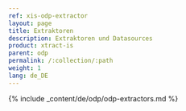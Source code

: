 ```yaml
---
ref: xis-odp-extractor
layout: page
title: Extraktoren
description: Extraktoren und Datasources
product: xtract-is
parent: odp
permalink: /:collection/:path
weight: 1
lang: de_DE
---
```


{% include _content/de/odp/odp-extractors.md %} 